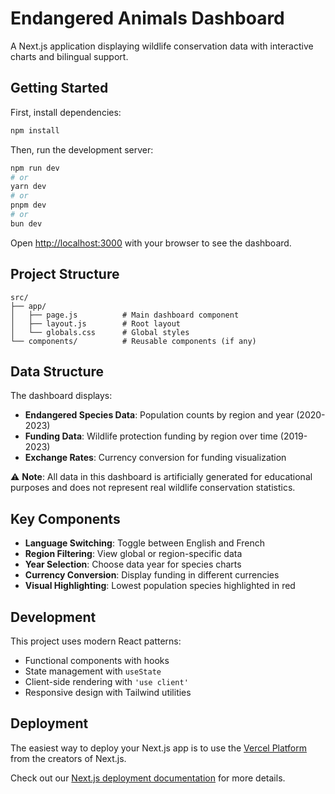 # Endangered Animals Dashboard

A Next.js application displaying wildlife conservation data with interactive charts and bilingual support.

## Getting Started

First, install dependencies:

```bash
npm install
```

Then, run the development server:

```bash
npm run dev
# or
yarn dev
# or
pnpm dev
# or
bun dev
```

Open [http://localhost:3000](http://localhost:3000) with your browser to see the dashboard.

## Project Structure

```
src/
├── app/
│   ├── page.js          # Main dashboard component
│   ├── layout.js        # Root layout
│   └── globals.css      # Global styles
└── components/          # Reusable components (if any)
```

## Data Structure

The dashboard displays:
- **Endangered Species Data**: Population counts by region and year (2020-2023)
- **Funding Data**: Wildlife protection funding by region over time (2019-2023)
- **Exchange Rates**: Currency conversion for funding visualization

⚠️ **Note**: All data in this dashboard is artificially generated for educational purposes and does not represent real wildlife conservation statistics.

## Key Components

- **Language Switching**: Toggle between English and French
- **Region Filtering**: View global or region-specific data
- **Year Selection**: Choose data year for species charts
- **Currency Conversion**: Display funding in different currencies
- **Visual Highlighting**: Lowest population species highlighted in red

## Development

This project uses modern React patterns:
- Functional components with hooks
- State management with `useState`
- Client-side rendering with `'use client'`
- Responsive design with Tailwind utilities

## Deployment

The easiest way to deploy your Next.js app is to use the [Vercel Platform](https://vercel.com/new?utm_medium=default-template&filter=next.js&utm_source=create-next-app&utm_campaign=create-next-app-readme) from the creators of Next.js.

Check out our [Next.js deployment documentation](https://nextjs.org/docs/app/building-your-application/deploying) for more details.
